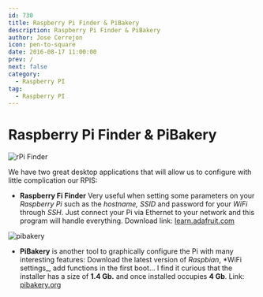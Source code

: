 ```yaml
---
id: 730
title: Raspberry Pi Finder & PiBakery
description: Raspberry Pi Finder & PiBakery
author: Jose Cerrejon
icon: pen-to-square
date: 2016-08-17 11:00:00
prev: /
next: false
category:
  - Raspberry PI
tag:
  - Raspberry PI
---
```


# Raspberry Pi Finder & PiBakery

![rPi Finder](/images/2016/08/rPiFinder.png)

We have two great desktop applications that will allow us to configure with little complication our RPIS:

* **Raspberry Fi Finder** Very useful when setting some parameters on your *Raspberry Pi* such as the *hostname, SSID* and password for your *WiFi* through *SSH*. Just connect your Pi via Ethernet to your network and this program will handle everything. Download link: [learn.adafruit.com](https://learn.adafruit.com/the-adafruit-raspberry-pi-finder?view=all)

![pibakery](/images/2016/08/pibakery.png)

* **PiBakery** is another tool to graphically configure the Pi with many interesting features: Download the latest version of *Raspbian*, *WiFi settings_, add functions in the first boot... I find it curious that the installer has a size of **1.4 Gb.** and once installed occupies  **4 Gb**. Link: [pibakery.org](http://www.pibakery.org/)